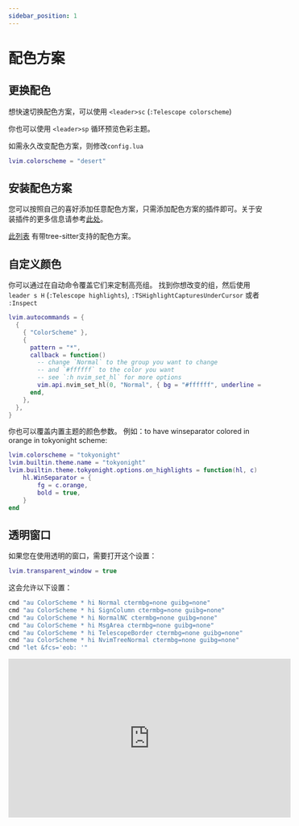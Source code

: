 ```yaml
---
sidebar_position: 1
---
```


# 配色方案

## 更换配色

想快速切换配色方案，可以使用 `<leader>sc` (`:Telescope colorscheme`)

你也可以使用 `<leader>sp` 循环预览色彩主题。

如需永久改变配色方案，则修改`config.lua`

```lua
lvim.colorscheme = "desert"
```

## 安装配色方案

您可以按照自己的喜好添加任意配色方案，只需添加配色方案的插件即可。关于安装插件的更多信息请参考[此处](/configuration/plugins/plugins.md)。

[此列表](https://github.com/rockerBOO/awesome-neovim#colorscheme) 有带tree-sitter支持的配色方案。


## 自定义颜色

你可以通过在自动命令覆盖它们来定制高亮组。
找到你想改变的组，然后使用 `leader s H` (`:Telescope highlights`),
`:TSHighlightCapturesUnderCursor` 或者 `:Inspect`

```lua
lvim.autocommands = {
  {
    { "ColorScheme" },
    {
      pattern = "*",
      callback = function()
        -- change `Normal` to the group you want to change
        -- and `#ffffff` to the color you want
        -- see `:h nvim_set_hl` for more options
        vim.api.nvim_set_hl(0, "Normal", { bg = "#ffffff", underline = false, bold = true })
      end,
    },
  },
}
```

你也可以覆盖内置主题的颜色参数。
例如：to have winseparator colored in orange in tokyonight scheme:

```lua
lvim.colorscheme = "tokyonight"
lvim.builtin.theme.name = "tokyonight"
lvim.builtin.theme.tokyonight.options.on_highlights = function(hl, c)
	hl.WinSeparator = {
		fg = c.orange,
		bold = true,
	}
end
```

## 透明窗口

如果您在使用透明的窗口，需要打开这个设置：

```lua
lvim.transparent_window = true
```

这会允许以下设置：

```lua
cmd "au ColorScheme * hi Normal ctermbg=none guibg=none"
cmd "au ColorScheme * hi SignColumn ctermbg=none guibg=none"
cmd "au ColorScheme * hi NormalNC ctermbg=none guibg=none"
cmd "au ColorScheme * hi MsgArea ctermbg=none guibg=none"
cmd "au ColorScheme * hi TelescopeBorder ctermbg=none guibg=none"
cmd "au ColorScheme * hi NvimTreeNormal ctermbg=none guibg=none"
cmd "let &fcs='eob: '"
```

<iframe width="560" height="315" src="https://www.youtube.com/embed/OOr1qM17Lds" title="YouTube video player" frameborder="0" allow="accelerometer; autoplay; clipboard-write; encrypted-media; gyroscope; picture-in-picture" allowfullscreen="1"></iframe>
